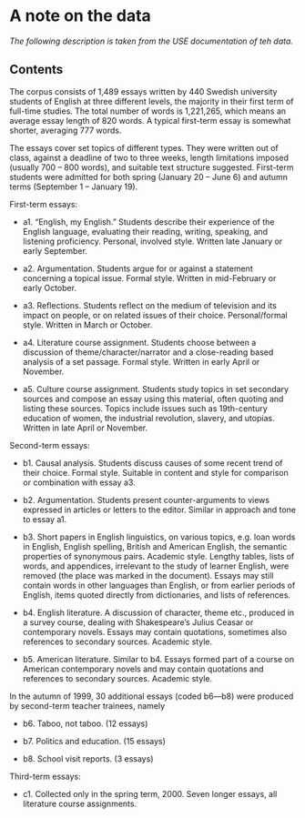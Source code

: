 # A note on the data 
*The following description is taken from the USE documentation of teh data.*
## Contents
The corpus consists of 1,489 essays written by 440 Swedish university students of English at three different levels, the majority in their first term of full-time studies. The total number of words is 1,221,265, which means an average essay length of 820 words. A typical first-term essay is somewhat shorter, averaging 777 words.

The essays cover set topics of different types. They were written out of class, against a deadline of two to three weeks, length limitations imposed (usually 700 – 800 words), and suitable text structure suggested. First-term students were admitted for both spring (January 20 – June 6) and autumn terms (September 1 – January 19).

First-term essays:

* a1. “English, my English.” Students describe their experience of the English language, evaluating their reading, writing, speaking, and listening proficiency. Personal, involved style. Written late January or early September.

* a2. Argumentation. Students argue for or against a statement concerning a topical issue. Formal style. Written in mid-February or early October.

* a3. Reflections. Students reflect on the medium of television and its impact on people, or on related issues of their choice. Personal/formal style. Written in March or October.

* a4. Literature course assignment. Students choose between a discussion of theme/character/narrator and a close-reading based analysis of a set passage. Formal style. Written in early April or November.

* a5. Culture course assignment. Students study topics in set secondary sources and compose an essay using this material, often quoting and listing these sources. Topics include issues such as 19th-century education of women, the industrial revolution, slavery, and utopias. Written in late April or November.

Second-term essays:

* b1. Causal analysis. Students discuss causes of some recent trend of their choice. Formal style. Suitable in content and style for comparison or combination with essay a3.

* b2. Argumentation. Students present counter-arguments to views expressed in articles or letters to the editor. Similar in approach and tone to essay a1.

* b3. Short papers in English linguistics, on various topics, e.g. loan words in English, English spelling, British and American English, the semantic properties of synonymous pairs. Academic style. Lengthy tables, lists of words, and appendices, irrelevant to the study of learner English, were removed (the place was marked in the document). Essays may still contain words in other languages than English, or from earlier periods of English, items quoted directly from dictionaries, and lists of references.

* b4. English literature. A discussion of character, theme etc., produced in a survey course, dealing with Shakespeare’s Julius Ceasar or contemporary novels. Essays may contain quotations, sometimes also references to secondary sources. Academic style.

* b5. American literature. Similar to b4. Essays formed part of a course on American contemporary novels and may contain quotations and references to secondary sources. Academic style.

In the autumn of 1999, 30 additional essays (coded b6—b8) were produced by second-term teacher trainees, namely

* b6. Taboo, not taboo. (12 essays)

* b7. Politics and education. (15 essays)

* b8. School visit reports. (3 essays)

Third-term essays:

* c1. Collected only in the spring term, 2000. Seven longer essays, all literature course assignments.
